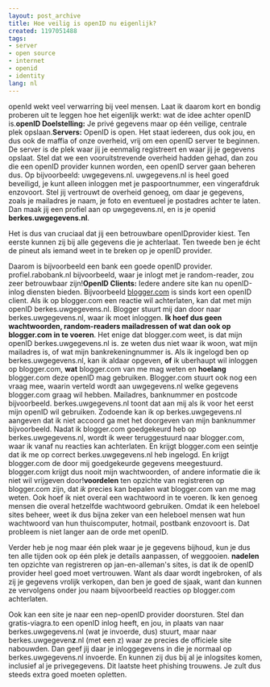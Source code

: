 ```yaml
---
layout: post_archive
title: Hoe veilig is openID nu eigenlijk?
created: 1197051488
tags:
- server
- open source
- internet
- openid
- identity
lang: nl
---
```

openId wekt veel verwarring bij veel mensen. Laat ik daarom kort en bondig proberen uit te leggen hoe het eigenlijk werkt: wat de idee achter openID is.**openID Doelstelling:** Je privé gegevens maar op één veilige, centrale plek opslaan.**Servers:** OpenID is open. Het staat iedereen, dus ook jou, en dus ook de maffia of onze overheid, vrij om een openID server te beginnen. De server is de plek waar jij je eenmalig registreert en waar jij je gegevens opslaat. Stel dat we een vooruitstrevende overheid hadden gehad, dan zou die een openID provider kunnen worden, een openID server gaan beheren dus. Op bijvoorbeeld: uwgegevens.nl. uwgegevens.nl is heel goed beveiligd, je kunt alleen inloggen met je paspoortnummer, een vingerafdruk enzovoort. Stel jij vertrouwt de overheid genoeg, om daar je gegevens, zoals je mailadres je naam, je foto en eventueel je postadres achter te laten. Dan maak jij een profiel aan op uwgegevens.nl, en is je openid **berkes.uwgegevens.nl**.

Het is dus van cruciaal dat jij een betrouwbare openIDprovider kiest. Ten eerste kunnen zij bij alle gegevens die je achterlaat. Ten tweede ben je écht de pineut als iemand weet in te breken op je openID provider.

Daarom is bijvoorbeeld een bank een goede openID provider. profiel.rabobank.nl bijvoorbeeld, waar je inlogt met je random-reader, zou zeer betrouwbaar zijn!**OpenID Clients:** Iedere andere site kan nu openID-inlog diensten bieden. Bijvoorbeeld [blogger.com](http://blogger.com) is sinds kort een openID client. Als ik op blogger.com een reactie wil achterlaten, kan dat met mijn openID berkes.uwgegevens.nl. Blogger stuurt mij dan door naar berkes.uwgegevens.nl, waar ik moet inloggen. **Ik hoef dus geen wachtwoorden, random-readers mailadressen of wat dan ook op blogger.com in te voeren**. Het enige dat blogger.com weet, is dat mijn openID  berkes.uwgegevens.nl is. ze weten dus niet waar ik woon, wat mijn mailadres is, of wat mijn bankrekeningnummer is. Als ik ingelogd ben op berkes.uwgegevens.nl, kan ik aldaar opgeven, **of** ik uberhaupt wil inloggen op blogger.com, **wat** blogger.com van me mag weten en **hoelang** blogger.com deze openID mag gebruiken. Blogger.com stuurt ook nog een vraag mee, waarin verteld wordt aan uwgegevens.nl welke gegevens blogger.com graag wil hebben. Mailadres, banknummer en postcode bijvoorbeeld. berkes.uwgegevens.nl toont dat aan mij als ik voor het eerst mijn openID wil gebruiken. Zodoende kan ik op berkes.uwgegevens.nl aangeven dat ik niet accoord ga met het doorgeven van mijn banknummer bijvoorbeeld. Nadat ik blogger.com goedgekeurd heb op berkes.uwgegevens.nl, wordt ik weer teruggestuurd naar blogger.com, waar ik vanaf nu reacties kan achterlaten. En krijgt blogger.com een seintje dat ik me op correct berkes.uwgegevens.nl heb ingelogd. En krijgt blogger.com de door mij goedgekeurde gegevens meegestuurd. blogger.com krijgt dus nooit mijn wachtwoorden, of andere informatie die ik niet wil vrijgeven door!**voordelen** ten opzichte van registreren op blogger.com zijn, dat _ik_ precies kan bepalen wat blogger.com van me mag weten. Ook hoef ik niet overal een wachtwoord in te voeren. Ik ken genoeg mensen die overal hetzelfde wachtwoord gebruiken. Omdat ik een heleboel sites beheer, weet ik dus bijna zeker van een heleboel mensen wat hun wachtwoord van hun thuiscomputer, hotmail, postbank enzovoort is. Dat probleem is niet langer aan de orde met openID.

Verder heb je nog maar één plek waar je je gegevens bijhoud, kun je dus ten alle tijden ook op één plek je details aanpassen, of weggooien. **nadelen** ten opzichte van registreren op jan-en-alleman's sites, is dat ik de openID provider heel goed moet vertrouwen. Want als daar wordt ingebroken, of als zij je gegevens vrolijk verkopen, dan ben je goed de sjaak, want dan kunnen ze vervolgens onder jou naam bijvoorbeeld reacties op blogger.com achterlaten.

Ook kan een site je naar een nep-openID provider doorsturen. Stel dan gratis-viagra.to een openID inlog heeft, en jou, in plaats van naar berkes.uwgegevens.nl (wat je invoerde, dus) stuurt, maar naar berkes.uwgegeven**z**.nl (met een z) waar ze precies de officiele site nabouwden. Dan geef jij daar je inloggegevens in die je normaal op berkes.uwgegevens.nl invoerde. En kunnen zij dus bij al je inlogsites komen, inclusief al je privegegevens. Dit laatste heet phishing trouwens. Je zult dus steeds extra goed moeten opletten.
